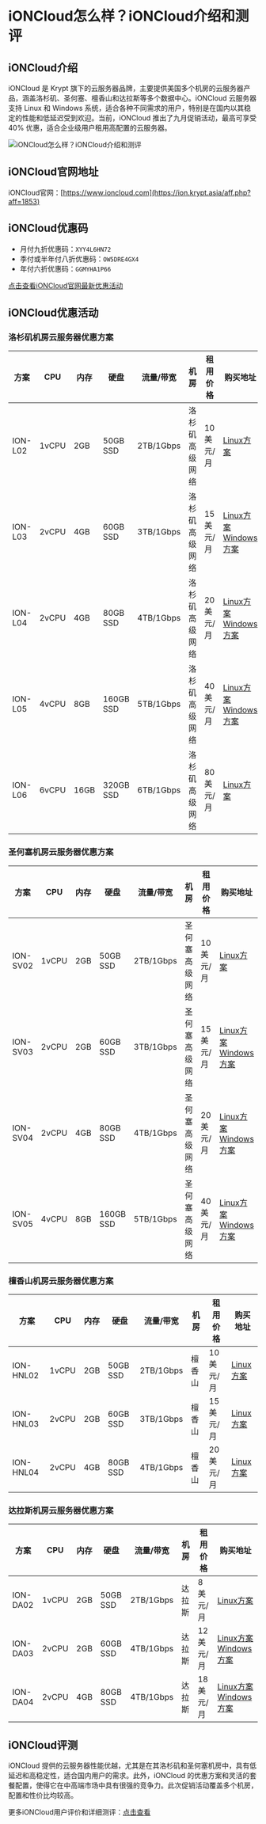 # iONCloud怎么样？iONCloud介绍和测评

## iONCloud介绍
iONCloud 是 Krypt 旗下的云服务器品牌，主要提供美国多个机房的云服务器产品，涵盖洛杉矶、圣何塞、檀香山和达拉斯等多个数据中心。iONCloud 云服务器支持 Linux 和 Windows 系统，适合各种不同需求的用户，特别是在国内以其稳定的性能和低延迟受到欢迎。当前，iONCloud 推出了九月促销活动，最高可享受 40% 优惠，适合企业级用户租用高配置的云服务器。

![iONCloud怎么样？iONCloud介绍和测评](https://github.com/user-attachments/assets/1e149a60-6218-4824-a459-75d6209cfa06)

## iONCloud官网地址
iONCloud官网：[https://www.ioncloud.com](https://ion.krypt.asia/aff.php?aff=1853)

## iONCloud优惠码
- 月付九折优惠码：`XYY4L6HN72`
- 季付或半年付八折优惠码：`OW5DRE4GX4`
- 年付六折优惠码：`GGMYHA1P66`

[点击查看iONCloud官网最新优惠活动](https://ion.krypt.asia/aff.php?aff=1853)

## iONCloud优惠活动

### 洛杉矶机房云服务器优惠方案

| 方案     | CPU   | 内存  | 硬盘      | 流量/带宽   | 机房         | 租用价格     | 购买地址 |
| -------- | ----- | ----- | --------- | ----------- | ------------ | ------------ | -------- |
| ION-L02  | 1vCPU | 2GB   | 50GB SSD  | 2TB/1Gbps   | 洛杉矶高级网络 | 10美元/月    | [Linux方案](https://ion.krypt.asia/aff.php?aff=1853&pid=7) |
| ION-L03  | 2vCPU | 4GB   | 60GB SSD  | 3TB/1Gbps   | 洛杉矶高级网络 | 15美元/月    | [Linux方案](https://ion.krypt.asia/aff.php?aff=1853&pid=8) [Windows方案](https://ion.krypt.asia/aff.php?aff=1853&pid=36) |
| ION-L04  | 2vCPU | 4GB   | 80GB SSD  | 4TB/1Gbps   | 洛杉矶高级网络 | 20美元/月    | [Linux方案](https://ion.krypt.asia/aff.php?aff=1853&pid=5) [Windows方案](https://ion.krypt.asia/aff.php?aff=1853&pid=37) |
| ION-L05  | 4vCPU | 8GB   | 160GB SSD | 5TB/1Gbps   | 洛杉矶高级网络 | 40美元/月    | [Linux方案](https://ion.krypt.asia/aff.php?aff=1853&pid=9) [Windows方案](https://ion.krypt.asia/aff.php?aff=1853&pid=38) |
| ION-L06  | 6vCPU | 16GB  | 320GB SSD | 6TB/1Gbps   | 洛杉矶高级网络 | 80美元/月    | [Linux方案](https://ion.krypt.asia/aff.php?aff=1853&pid=10) |

### 圣何塞机房云服务器优惠方案

| 方案     | CPU   | 内存  | 硬盘      | 流量/带宽   | 机房         | 租用价格     | 购买地址 |
| -------- | ----- | ----- | --------- | ----------- | ------------ | ------------ | -------- |
| ION-SV02 | 1vCPU | 2GB   | 50GB SSD  | 2TB/1Gbps   | 圣何塞高级网络 | 10美元/月    | [Linux方案](https://ion.krypt.asia/aff.php?aff=1853&pid=67) |
| ION-SV03 | 2vCPU | 2GB   | 60GB SSD  | 3TB/1Gbps   | 圣何塞高级网络 | 15美元/月    | [Linux方案](https://ion.krypt.asia/aff.php?aff=1853&pid=68) [Windows方案](https://ion.krypt.asia/aff.php?aff=1853&pid=72) |
| ION-SV04 | 2vCPU | 4GB   | 80GB SSD  | 4TB/1Gbps   | 圣何塞高级网络 | 20美元/月    | [Linux方案](https://ion.krypt.asia/aff.php?aff=1853&pid=69) [Windows方案](https://ion.krypt.asia/aff.php?aff=1853&pid=73) |
| ION-SV05 | 4vCPU | 8GB   | 160GB SSD | 5TB/1Gbps   | 圣何塞高级网络 | 40美元/月    | [Linux方案](https://ion.krypt.asia/aff.php?aff=1853&pid=70) [Windows方案](https://ion.krypt.asia/aff.php?aff=1853&pid=74) |

### 檀香山机房云服务器优惠方案

| 方案       | CPU   | 内存  | 硬盘      | 流量/带宽   | 机房     | 租用价格     | 购买地址 |
| ---------- | ----- | ----- | --------- | ----------- | -------- | ------------ | -------- |
| ION-HNL02  | 1vCPU | 2GB   | 50GB SSD  | 2TB/1Gbps   | 檀香山   | 10美元/月    | [Linux方案](https://ion.krypt.asia/aff.php?aff=1853&pid=114) |
| ION-HNL03  | 2vCPU | 2GB   | 60GB SSD  | 3TB/1Gbps   | 檀香山   | 15美元/月    | [Linux方案](https://ion.krypt.asia/aff.php?aff=1853&pid=115) |
| ION-HNL04  | 2vCPU | 4GB   | 80GB SSD  | 4TB/1Gbps   | 檀香山   | 20美元/月    | [Linux方案](https://ion.krypt.asia/aff.php?aff=1853&pid=116) |

### 达拉斯机房云服务器优惠方案

| 方案       | CPU   | 内存  | 硬盘      | 流量/带宽   | 机房     | 租用价格     | 购买地址 |
| ---------- | ----- | ----- | --------- | ----------- | -------- | ------------ | -------- |
| ION-DA02   | 1vCPU | 2GB   | 50GB SSD  | 2TB/1Gbps   | 达拉斯   | 8美元/月     | [Linux方案](https://ion.krypt.asia/aff.php?aff=1853&pid=105) |
| ION-DA03   | 2vCPU | 2GB   | 60GB SSD  | 4TB/1Gbps   | 达拉斯   | 12美元/月    | [Linux方案](https://ion.krypt.asia/aff.php?aff=1853&pid=106) [Windows方案](https://ion.krypt.asia/aff.php?aff=1853&pid=124) |
| ION-DA04   | 2vCPU | 4GB   | 80GB SSD  | 4TB/1Gbps   | 达拉斯   | 18美元/月    | [Linux方案](https://ion.krypt.asia/aff.php?aff=1853&pid=107) [Windows方案](https://ion.krypt.asia/aff.php?aff=1853&pid=125) |

## iONCloud评测
iONCloud 提供的云服务器性能优越，尤其是在其洛杉矶和圣何塞机房中，具有低延迟和高稳定性，适合国内用户的需求。此外，iONCloud 的优惠方案和灵活的套餐配置，使得它在中高端市场中具有很强的竞争力。此次促销活动覆盖多个机房，配置和性价比均较高。

更多iONCloud用户评价和详细测评：[点击查看](https://ion.krypt.asia/aff.php?aff=1853)
